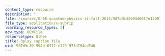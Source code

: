 ```yaml
---
content_type: resource
description: ''
file: /courses/8-05-quantum-physics-ii-fall-2013/907d9c30994d6917e129975d754cd5d0_lnZR0TVNh2k.srt
file_type: application/x-subrip
learning_resource_types: []
ocw_type: OCWFile
resourcetype: Other
title: 3play caption file
uid: 907d9c30-994d-6917-e129-975d754cd5d0
---
```

